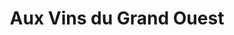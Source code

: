 ---
title: "Aux Vins du Grand Ouest"
url: /cormeilles/aux-vins-du-grand-ouest/
shop: Spirituosen
---